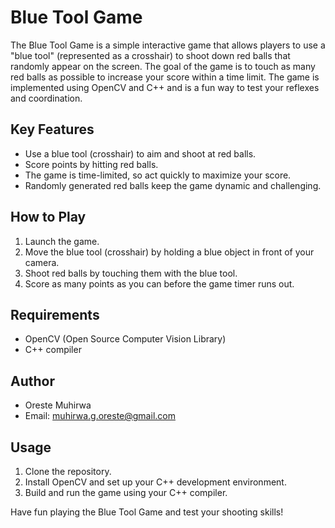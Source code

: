 # Blue Tool Game

The Blue Tool Game is a simple interactive game that allows players to use a "blue tool" (represented as a crosshair) to shoot down red balls that randomly appear on the screen. The goal of the game is to touch as many red balls as possible to increase your score within a time limit. The game is implemented using OpenCV and C++ and is a fun way to test your reflexes and coordination.

## Key Features
- Use a blue tool (crosshair) to aim and shoot at red balls.
- Score points by hitting red balls.
- The game is time-limited, so act quickly to maximize your score.
- Randomly generated red balls keep the game dynamic and challenging.

## How to Play
1. Launch the game.
2. Move the blue tool (crosshair) by holding a blue object in front of your camera.
3. Shoot red balls by touching them with the blue tool.
4. Score as many points as you can before the game timer runs out.

## Requirements
- OpenCV (Open Source Computer Vision Library)
- C++ compiler

## Author
- Oreste Muhirwa
- Email: muhirwa.g.oreste@gmail.com

## Usage
1. Clone the repository.
2. Install OpenCV and set up your C++ development environment.
3. Build and run the game using your C++ compiler.

Have fun playing the Blue Tool Game and test your shooting skills!
